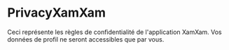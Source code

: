 # PrivacyXamXam

Ceci représente les règles de confidentialité de l'application XamXam.
Vos données de profil ne seront accessibles que par vous.


